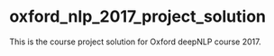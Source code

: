 # oxford_nlp_2017_project_solution
This is the course project solution for Oxford deepNLP course 2017.
